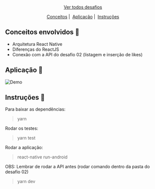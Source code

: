 <p align = "center">
  <a href="https://github.com/navarrotheus/gostack-challenges">Ver todos desafios</a>
</p>

<p align = "center">
   <a href="#conceitos-envolvidos-memo">Conceitos</a>&nbsp;|&nbsp;
   <a href="#aplicação-rocket">Aplicação</a>&nbsp;|&nbsp;
   <a href="#instruções-scroll">Instruções</a>
</p>

## Conceitos envolvidos :memo:

* Arquitetura React Native
* Diferenças do ReactJS
* Conexão com a API do desafio 02 (listagem e inserção de likes)

## Aplicação :rocket:

![Demo](https://media2.giphy.com/media/hS3JuyA8mkMiLmfhEo/giphy.gif)

## Instruções :scroll:

Para baixar as dependências:
> yarn

Rodar os testes:
> yarn test

Rodar a aplicação:
> react-native run-android

OBS: Lembrar de rodar a API antes (rodar comando dentro da pasta do desafio 02)
> yarn dev
